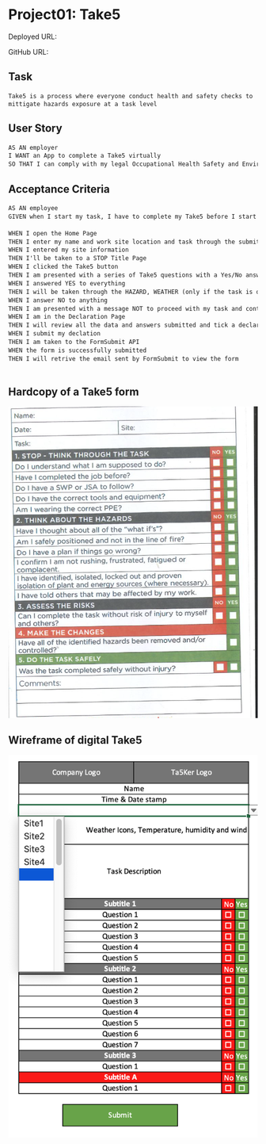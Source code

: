 # Project01: Take5

Deployed URL:

GitHub URL: 

## Task
```
Take5 is a process where everyone conduct health and safety checks to mittigate hazards exposure at a task level

```

## User Story

```md
AS AN employer
I WANT an App to complete a Take5 virtually
SO THAT I can comply with my legal Occupational Health Safety and Environment (OHSE) responsibility
```

## Acceptance Criteria

```md
AS AN employee
GIVEN when I start my task, I have to complete my Take5 before I start my task

WHEN I open the Home Page
THEN I enter my name and work site location and task through the submit button
WHEN I entered my site information
THEN I'll be taken to a STOP Title Page
WHEN I clicked the Take5 button
THEN I am presented with a series of Take5 questions with a Yes/No answer
WHEN I answered YES to everything
THEN I will be taken through the HAZARD, WEATHER (only if the task is outdoors) and eventually to a Declaration Page
WHEN I answer NO to anything
THEN I am presented with a message NOT to proceed with my task and contact my supervisor and advice to retake the Take5 once clarified with Supervisor
WHEN I am in the Declaration Page
THEN I will review all the data and answers submitted and tick a declaration tick box
WHEN I submit my declation
THEN I am taken to the FormSubmit API
WHEN the form is successfully submitted
THEN I will retrive the email sent by FormSubmit to view the form



```

## Hardcopy of a Take5 form

![Take5 Hardcopy](./Assets/Images/01take5.png)

## Wireframe of digital Take5

![Take5 Wireframe](./Assets/Images/02wireFrame.png)